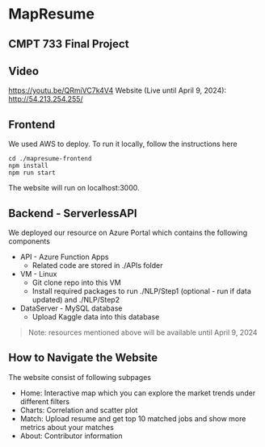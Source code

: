 # MapResume

## CMPT 733 Final Project

## Video
https://youtu.be/QRmiVC7k4V4
Website (Live until April 9, 2024): http://54.213.254.255/

## Frontend
We used AWS to deploy. To run it locally, follow the instructions here
```
cd ./mapresume-frontend
npm install
npm run start
```

The website will run on localhost:3000.

## Backend - ServerlessAPI

We deployed our resource on Azure Portal which contains the following components

- API - Azure Function Apps
	- Related code are stored in ./APIs folder
- VM - Linux 
	- Git clone repo into this VM
	- Install required packages to run ./NLP/Step1 (optional - run if data updated) and ./NLP/Step2 
- DataServer - MySQL database
	- Upload Kaggle data into this database
> Note: resources mentioned above will be available until April 9, 2024

## How to Navigate the Website
The website consist of following subpages

- Home: Interactive map which you can explore the market trends under different filters
- Charts: Correlation and scatter plot
- Match: Upload resume and get top 10 matched jobs and show more metrics about your matches
- About: Contributor information
